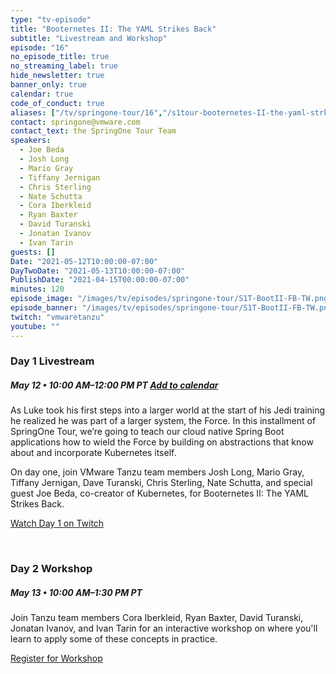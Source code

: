 ```yaml
---
type: "tv-episode"
title: "Booternetes II: The YAML Strikes Back"
subtitle: "Livestream and Workshop"
episode: "16"
no_episode_title: true
no_streaming_label: true
hide_newsletter: true
banner_only: true
calendar: true
code_of_conduct: true
aliases: ["/tv/springone-tour/16","/s1tour-booternetes-II-the-yaml-strkes-back"]
contact: springone@vmware.com
contact_text: the SpringOne Tour Team
speakers:
  - Joe Beda
  - Josh Long
  - Mario Gray
  - Tiffany Jernigan
  - Chris Sterling
  - Nate Schutta
  - Cora Iberkleid
  - Ryan Baxter
  - David Turanski
  - Jonatan Ivanov
  - Ivan Tarin
guests: []
Date: "2021-05-12T10:00:00-07:00"
DayTwoDate: "2021-05-13T10:00:00-07:00"
PublishDate: "2021-04-15T00:00:00-07:00"
minutes: 120
episode_image: "/images/tv/episodes/springone-tour/S1T-BootII-FB-TW.png"
episode_banner: "/images/tv/episodes/springone-tour/S1T-BootII-FB-TW.png"
twitch: "vmwaretanzu"
youtube: ""
---
```



### Day 1 Livestream

<div class='flex align-items-center'>
	<h5>May 12 &bullet; 10:00 AM&ndash;12:00 PM PT
	<strong><a class='ml-3 lightbox' href='#day-1-reminder'><i class='fa fa-calendar-check mr-1'></i>Add to calendar</a></strong></h5>
</div>

As Luke took his first steps into a larger world at the start of his Jedi training he realized he was part of a larger system, the Force. In this installment of SpringOne Tour, we’re going to  teach our cloud native Spring Boot applications how to wield the Force by building on abstractions that know about and incorporate Kubernetes itself.

On day one, join VMware Tanzu team members Josh Long, Mario Gray, Tiffany Jernigan, Dave Turanski, Chris Sterling, Nate Schutta, and special guest Joe Beda, co-creator of Kubernetes, for Booternetes II: The YAML Strikes Back.

<a class='btn mt-2' href='https://www.twitch.tv/vmwaretanzu'>Watch Day 1 on Twitch</a>

<div id='day-1-reminder' class='p-5' style='display: none'>
	<h3 class='-text-white mb-3 text-center'>Add to calendar</h3>
  <div class='flex jc-between'>
      <script type="text/javascript">
          cal_single = ics();
          cal_single.addEvent('Booternetes II: The YAML Strikes Back on Twitch', 'https://www.twitch.tv/vmwaretanzu', 'Twitch', '05/12/2021 10:00 am PDT', '05/12/2021 12:00 pm PDT');
      </script>
      <a href="#"
         onclick="javascript:cal_single.download('Booternetes II: The YAML Strikes Back Day 1 on Twitch')"
         class='btn mr-2 mb-2'>Outlook/iCal</a> <a
          href="https://www.google.com/calendar/render?action=TEMPLATE&text=Booternetes+II%3A+The+YAML+Strikes+Back+Day+1&details=https%3A%2F%2Fwww.twitch.tv%2Fvmwaretanzu&dates=20210512T170000Z%2F20210512T190000Z"
          class='btn mb-2'>Google Calendar</a>
  </div>
</div>
<br>


### Day 2 Workshop

##### May 13 &bullet; 10:00 AM&ndash;1:30 PM PT

Join Tanzu team members Cora Iberkleid, Ryan Baxter, David Turanski, Jonatan Ivanov, and Ivan Tarin for an interactive workshop on where you'll learn to apply some of these concepts in practice.

<a class='btn mt-2 lightbox' href='#register'>Register for Workshop</a>

<div id="register" class='p-5' style="display:none">
	<h3 class='-text-white mb-3 hide'>Register</h3>
	<script src="https://connect.tanzu.vmware.com/js/forms2/js/forms2.min.js"></script>
	<form id="mktoForm_8246"></form>
	<script>
	  MktoForms2.setOptions({formXDPath : "/rs/pivotal/images/marketo-xdframe-relative.html"});
	  MktoForms2.loadForm("https://connect.tanzu.vmware.com", "625-IUJ-009", 8246, function(form){
			form.onSuccess(function(values, followUpUrl) {
				form.getFormElem().hide();
				$('.hide').hide();
				$('.confirmation').show();
				return false;
			});
	  });
	</script>
	<div class='confirmation' style="display:none">
		<h3 class="-text-white mt-0">Thank you!</h3>
		<p>Join us on May 13 using this link:<br/> <span class='-text-white zoom-link'>https://vmware.zoom.us/j/91063935722?pwd=VnNMOURkeEh4T3N4VDFXdHgzREdGZz09</span></p>
		<p>
			<strong>Add this workshop to your calendar:</strong>
			<br/>
			<strong>
	      <script type="text/javascript">
	          cal_single2 = ics();
	          cal_single2.addEvent('Booternetes II: The YAML Strikes Back Workshop', 'https://vmware.zoom.us/j/91063935722?pwd=VnNMOURkeEh4T3N4VDFXdHgzREdGZz09', 'Zoom', '05/13/2021 10:00 am PDT', '05/13/2021 1:30 pm PDT');
	      </script>
				<a href="#" onclick="javascript:cal_single2.download('Booternetes II: The YAML Strikes Back Day 2 Workshop')">Outlook/iCal</a>
	      &nbsp;&bullet;&nbsp;
	      <a href="https://www.google.com/calendar/render?action=TEMPLATE&text=Booternetes+II%3A+The+YAML+Strikes+Back+Day+2&details=https%3A%2F%2Fvmware.zoom.us%2Fj%2F91063935722%3Fpwd%3DVnNMOURkeEh4T3N4VDFXdHgzREdGZz09&dates=20210513T170000Z%2F20210513T203000Z">Google</a>
	    </strong>
	  </p>
	</div>
</div>


